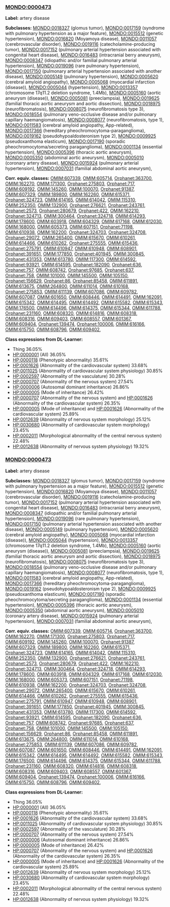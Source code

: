 
### [MONDO:0000473](http://purl.obolibrary.org/obo/MONDO_0000473)
**Label:** artery disease

**Subclasses:** [MONDO:0018327](http://purl.obolibrary.org/obo/MONDO_0018327) (glomus tumor), [MONDO:0017159](http://purl.obolibrary.org/obo/MONDO_0017159) (syndrome with pulmonary hypertension as a major feature), [MONDO:0015512](http://purl.obolibrary.org/obo/MONDO_0015512) (genetic hypertension), [MONDO:0016820](http://purl.obolibrary.org/obo/MONDO_0016820) (Moyamoya disease), [MONDO:0011057](http://purl.obolibrary.org/obo/MONDO_0011057) (cerebrovascular disorder), [MONDO:0019116](http://purl.obolibrary.org/obo/MONDO_0019116) (catecholamine-producing tumor), [MONDO:0017152](http://purl.obolibrary.org/obo/MONDO_0017152) (pulmonary arterial hypertension associated with congenital heart disease), [MONDO:0016483](http://purl.obolibrary.org/obo/MONDO_0016483) (intracranial berry aneurysm), [MONDO:0008347](http://purl.obolibrary.org/obo/MONDO_0008347) (idiopathic and/or familial pulmonary arterial hypertension), [MONDO:0019096](http://purl.obolibrary.org/obo/MONDO_0019096) (rare pulmonary hypertension), [MONDO:0017150](http://purl.obolibrary.org/obo/MONDO_0017150) (pulmonary arterial hypertension associated with another disease), [MONDO:0005149](http://purl.obolibrary.org/obo/MONDO_0005149) (pulmonary hypertension), [MONDO:0005620](http://purl.obolibrary.org/obo/MONDO_0005620) (cerebral amyloid angiopathy), [MONDO:0005068](http://purl.obolibrary.org/obo/MONDO_0005068) (myocardial infarction (disease)), [MONDO:0005044](http://purl.obolibrary.org/obo/MONDO_0005044) (hypertension), [MONDO:0013357](http://purl.obolibrary.org/obo/MONDO_0013357) (chromosome 17q11.2 deletion syndrome, 1.4Mb), [MONDO:0005160](http://purl.obolibrary.org/obo/MONDO_0005160) (aortic aneurysm (disease)), [MONDO:0005081](http://purl.obolibrary.org/obo/MONDO_0005081) (preeclampsia), [MONDO:0019625](http://purl.obolibrary.org/obo/MONDO_0019625) (familial thoracic aortic aneurysm and aortic dissection), [MONDO:0018975](http://purl.obolibrary.org/obo/MONDO_0018975) (neurofibromatosis), [MONDO:0008075](http://purl.obolibrary.org/obo/MONDO_0008075) (neurofibromatosis type 3), [MONDO:0018554](http://purl.obolibrary.org/obo/MONDO_0018554) (pulmonary veno-occlusive disease and/or pulmonary capillary haemangiomatosis), [MONDO:0008077](http://purl.obolibrary.org/obo/MONDO_0008077) (neurofibromatosis, type 1), [MONDO:0011583](http://purl.obolibrary.org/obo/MONDO_0011583) (cerebral amyloid angiopathy, App-related), [MONDO:0017366](http://purl.obolibrary.org/obo/MONDO_0017366) (hereditary pheochromocytoma-paraganglioma), [MONDO:0019162](http://purl.obolibrary.org/obo/MONDO_0019162) (pseudohypoaldosteronism type 2), [MONDO:0009925](http://purl.obolibrary.org/obo/MONDO_0009925) (pseudoxanthoma elasticum), [MONDO:0017190](http://purl.obolibrary.org/obo/MONDO_0017190) (sporadic pheochromocytoma/secreting paraganglioma), [MONDO:0001134](http://purl.obolibrary.org/obo/MONDO_0001134) (essential hypertension), [MONDO:0005396](http://purl.obolibrary.org/obo/MONDO_0005396) (thoracic aortic aneurysm), [MONDO:0005350](http://purl.obolibrary.org/obo/MONDO_0005350) (abdominal aortic aneurysm), [MONDO:0005010](http://purl.obolibrary.org/obo/MONDO_0005010) (coronary artery disease), [MONDO:0015924](http://purl.obolibrary.org/obo/MONDO_0015924) (pulmonary arterial hypertension), [MONDO:0007031](http://purl.obolibrary.org/obo/MONDO_0007031) (familial abdominal aortic aneurysm), 

**Corr. equiv. classes:** [OMIM:607339](http://purl.obolibrary.org/obo/OMIM_607339), [OMIM:605714](http://purl.obolibrary.org/obo/OMIM_605714), [Orphanet:363700](http://www.orpha.net/ORDO/Orphanet_363700), [OMIM:162270](http://purl.obolibrary.org/obo/OMIM_162270), [OMIM:171300](http://purl.obolibrary.org/obo/OMIM_171300), [Orphanet:275803](http://www.orpha.net/ORDO/Orphanet_275803), [Orphanet:717](http://www.orpha.net/ORDO/Orphanet_717), [OMIM:609192](http://purl.obolibrary.org/obo/OMIM_609192), [OMIM:145260](http://purl.obolibrary.org/obo/OMIM_145260), [OMIM:100070](http://purl.obolibrary.org/obo/OMIM_100070), [Orphanet:91387](http://www.orpha.net/ORDO/Orphanet_91387), [OMIM:607329](http://purl.obolibrary.org/obo/OMIM_607329), [OMIM:189800](http://purl.obolibrary.org/obo/OMIM_189800), [OMIM:162260](http://purl.obolibrary.org/obo/OMIM_162260), [OMIM:615371](http://purl.obolibrary.org/obo/OMIM_615371), [Orphanet:324723](http://www.orpha.net/ORDO/Orphanet_324723), [OMIM:614165](http://purl.obolibrary.org/obo/OMIM_614165), [OMIM:614042](http://purl.obolibrary.org/obo/OMIM_614042), [OMIM:115310](http://purl.obolibrary.org/obo/OMIM_115310), [OMIM:252350](http://purl.obolibrary.org/obo/OMIM_252350), [OMIM:132900](http://purl.obolibrary.org/obo/OMIM_132900), [Orphanet:276621](http://www.orpha.net/ORDO/Orphanet_276621), [Orphanet:243761](http://www.orpha.net/ORDO/Orphanet_243761), [Orphanet:2573](http://www.orpha.net/ORDO/Orphanet_2573), [Orphanet:280679](http://www.orpha.net/ORDO/Orphanet_280679), [Orphanet:422](http://www.orpha.net/ORDO/Orphanet_422), [OMIM:162210](http://purl.obolibrary.org/obo/OMIM_162210), [Orphanet:324713](http://www.orpha.net/ORDO/Orphanet_324713), [OMIM:300464](http://purl.obolibrary.org/obo/OMIM_300464), [Orphanet:324718](http://www.orpha.net/ORDO/Orphanet_324718), [OMIM:614293](http://purl.obolibrary.org/obo/OMIM_614293), [OMIM:178600](http://purl.obolibrary.org/obo/OMIM_178600), [OMIM:603918](http://purl.obolibrary.org/obo/OMIM_603918), [OMIM:604329](http://purl.obolibrary.org/obo/OMIM_604329), [OMIM:617168](http://purl.obolibrary.org/obo/OMIM_617168), [OMIM:612030](http://purl.obolibrary.org/obo/OMIM_612030), [OMIM:168000](http://purl.obolibrary.org/obo/OMIM_168000), [OMIM:605373](http://purl.obolibrary.org/obo/OMIM_605373), [OMIM:607151](http://purl.obolibrary.org/obo/OMIM_607151), [Orphanet:71198](http://www.orpha.net/ORDO/Orphanet_71198), [OMIM:610938](http://purl.obolibrary.org/obo/OMIM_610938), [OMIM:162200](http://purl.obolibrary.org/obo/OMIM_162200), [Orphanet:324703](http://www.orpha.net/ORDO/Orphanet_324703), [Orphanet:324708](http://www.orpha.net/ORDO/Orphanet_324708), [Orphanet:29072](http://www.orpha.net/ORDO/Orphanet_29072), [OMIM:265400](http://purl.obolibrary.org/obo/OMIM_265400), [OMIM:615670](http://purl.obolibrary.org/obo/OMIM_615670), [OMIM:610261](http://purl.obolibrary.org/obo/OMIM_610261), [OMIM:614466](http://purl.obolibrary.org/obo/OMIM_614466), [OMIM:610262](http://purl.obolibrary.org/obo/OMIM_610262), [Orphanet:275555](http://www.orpha.net/ORDO/Orphanet_275555), [OMIM:615436](http://purl.obolibrary.org/obo/OMIM_615436), [Orphanet:275791](http://www.orpha.net/ORDO/Orphanet_275791), [OMIM:610947](http://purl.obolibrary.org/obo/OMIM_610947), [OMIM:610948](http://purl.obolibrary.org/obo/OMIM_610948), [OMIM:608901](http://purl.obolibrary.org/obo/OMIM_608901), [Orphanet:391651](http://www.orpha.net/ORDO/Orphanet_391651), [OMIM:177850](http://purl.obolibrary.org/obo/OMIM_177850), [Orphanet:401945](http://www.orpha.net/ORDO/Orphanet_401945), [OMIM:300845](http://purl.obolibrary.org/obo/OMIM_300845), [Orphanet:431353](http://www.orpha.net/ORDO/Orphanet_431353), [OMIM:613780](http://purl.obolibrary.org/obo/OMIM_613780), [OMIM:117300](http://purl.obolibrary.org/obo/OMIM_117300), [OMIM:614592](http://purl.obolibrary.org/obo/OMIM_614592), [Orphanet:93921](http://www.orpha.net/ORDO/Orphanet_93921), [OMIM:614595](http://purl.obolibrary.org/obo/OMIM_614595), [Orphanet:182090](http://www.orpha.net/ORDO/Orphanet_182090), [Orphanet:636](http://www.orpha.net/ORDO/Orphanet_636), [Orphanet:757](http://www.orpha.net/ORDO/Orphanet_757), [OMIM:608742](http://purl.obolibrary.org/obo/OMIM_608742), [Orphanet:97685](http://www.orpha.net/ORDO/Orphanet_97685), [Orphanet:637](http://www.orpha.net/ORDO/Orphanet_637), [Orphanet:758](http://www.orpha.net/ORDO/Orphanet_758), [OMIM:101000](http://purl.obolibrary.org/obo/OMIM_101000), [OMIM:145500](http://purl.obolibrary.org/obo/OMIM_145500), [OMIM:105150](http://purl.obolibrary.org/obo/OMIM_105150), [Orphanet:156629](http://www.orpha.net/ORDO/Orphanet_156629), [Orphanet:86](http://www.orpha.net/ORDO/Orphanet_86), [Orphanet:85458](http://www.orpha.net/ORDO/Orphanet_85458), [OMIM:611891](http://purl.obolibrary.org/obo/OMIM_611891), [OMIM:613675](http://purl.obolibrary.org/obo/OMIM_613675), [OMIM:264800](http://purl.obolibrary.org/obo/OMIM_264800), [OMIM:611014](http://purl.obolibrary.org/obo/OMIM_611014), [OMIM:610168](http://purl.obolibrary.org/obo/OMIM_610168), [Orphanet:275853](http://www.orpha.net/ORDO/Orphanet_275853), [OMIM:611139](http://purl.obolibrary.org/obo/OMIM_611139), [OMIM:607086](http://purl.obolibrary.org/obo/OMIM_607086), [OMIM:609782](http://purl.obolibrary.org/obo/OMIM_609782), [OMIM:607087](http://purl.obolibrary.org/obo/OMIM_607087), [OMIM:601650](http://purl.obolibrary.org/obo/OMIM_601650), [OMIM:608446](http://purl.obolibrary.org/obo/OMIM_608446), [OMIM:614491](http://purl.obolibrary.org/obo/OMIM_614491), [OMIM:162091](http://purl.obolibrary.org/obo/OMIM_162091), [OMIM:615342](http://purl.obolibrary.org/obo/OMIM_615342), [OMIM:614495](http://purl.obolibrary.org/obo/OMIM_614495), [OMIM:614492](http://purl.obolibrary.org/obo/OMIM_614492), [OMIM:615582](http://purl.obolibrary.org/obo/OMIM_615582), [OMIM:615343](http://purl.obolibrary.org/obo/OMIM_615343), [OMIM:176500](http://purl.obolibrary.org/obo/OMIM_176500), [OMIM:614496](http://purl.obolibrary.org/obo/OMIM_614496), [OMIM:614375](http://purl.obolibrary.org/obo/OMIM_614375), [OMIM:615344](http://purl.obolibrary.org/obo/OMIM_615344), [OMIM:611788](http://purl.obolibrary.org/obo/OMIM_611788), [Orphanet:231160](http://www.orpha.net/ORDO/Orphanet_231160), [OMIM:608320](http://purl.obolibrary.org/obo/OMIM_608320), [OMIM:614816](http://purl.obolibrary.org/obo/OMIM_614816), [OMIM:608318](http://purl.obolibrary.org/obo/OMIM_608318), [OMIM:608316](http://purl.obolibrary.org/obo/OMIM_608316), [OMIM:609403](http://purl.obolibrary.org/obo/OMIM_609403), [OMIM:608557](http://purl.obolibrary.org/obo/OMIM_608557), [OMIM:601367](http://purl.obolibrary.org/obo/OMIM_601367), [OMIM:609404](http://purl.obolibrary.org/obo/OMIM_609404), [Orphanet:139474](http://www.orpha.net/ORDO/Orphanet_139474), [Orphanet:100006](http://www.orpha.net/ORDO/Orphanet_100006), [OMIM:616166](http://purl.obolibrary.org/obo/OMIM_616166), [OMIM:615750](http://purl.obolibrary.org/obo/OMIM_615750), [OMIM:608796](http://purl.obolibrary.org/obo/OMIM_608796), [OMIM:609402](http://purl.obolibrary.org/obo/OMIM_609402), 

**Class expressions from DL-Learner:**

- Thing 36.05%
- [HP:0000001](http://purl.obolibrary.org/obo/HP_0000001) (All) 36.05%
- [HP:0000118](http://purl.obolibrary.org/obo/HP_0000118) (Phenotypic abnormality) 35.61%
- [HP:0001626](http://purl.obolibrary.org/obo/HP_0001626) (Abnormality of the cardiovascular system) 33.68%
- [HP:0011025](http://purl.obolibrary.org/obo/HP_0011025) (Abnormality of cardiovascular system physiology) 30.85%
- [HP:0002597](http://purl.obolibrary.org/obo/HP_0002597) (Abnormality of the vasculature) 30.28%
- [HP:0000707](http://purl.obolibrary.org/obo/HP_0000707) (Abnormality of the nervous system) 27.54%
- [HP:0000006](http://purl.obolibrary.org/obo/HP_0000006) (Autosomal dominant inheritance) 26.86%
- [HP:0000005](http://purl.obolibrary.org/obo/HP_0000005) (Mode of inheritance) 26.42%
- [HP:0000707](http://purl.obolibrary.org/obo/HP_0000707) (Abnormality of the nervous system) and [HP:0001626](http://purl.obolibrary.org/obo/HP_0001626) (Abnormality of the cardiovascular system) 26.35%
- [HP:0000005](http://purl.obolibrary.org/obo/HP_0000005) (Mode of inheritance) and [HP:0001626](http://purl.obolibrary.org/obo/HP_0001626) (Abnormality of the cardiovascular system) 25.89%
- [HP:0012639](http://purl.obolibrary.org/obo/HP_0012639) (Abnormality of nervous system morphology) 25.12%
- [HP:0030680](http://purl.obolibrary.org/obo/HP_0030680) (Abnormality of cardiovascular system morphology) 23.45%
- [HP:0002011](http://purl.obolibrary.org/obo/HP_0002011) (Morphological abnormality of the central nervous system) 22.48%
- [HP:0012638](http://purl.obolibrary.org/obo/HP_0012638) (Abnormality of nervous system physiology) 19.32%



### [MONDO:0000473](http://purl.obolibrary.org/obo/MONDO_0000473)
**Label:** artery disease

**Subclasses:** [MONDO:0018327](http://purl.obolibrary.org/obo/MONDO_0018327) (glomus tumor), [MONDO:0017159](http://purl.obolibrary.org/obo/MONDO_0017159) (syndrome with pulmonary hypertension as a major feature), [MONDO:0015512](http://purl.obolibrary.org/obo/MONDO_0015512) (genetic hypertension), [MONDO:0016820](http://purl.obolibrary.org/obo/MONDO_0016820) (Moyamoya disease), [MONDO:0011057](http://purl.obolibrary.org/obo/MONDO_0011057) (cerebrovascular disorder), [MONDO:0019116](http://purl.obolibrary.org/obo/MONDO_0019116) (catecholamine-producing tumor), [MONDO:0017152](http://purl.obolibrary.org/obo/MONDO_0017152) (pulmonary arterial hypertension associated with congenital heart disease), [MONDO:0016483](http://purl.obolibrary.org/obo/MONDO_0016483) (intracranial berry aneurysm), [MONDO:0008347](http://purl.obolibrary.org/obo/MONDO_0008347) (idiopathic and/or familial pulmonary arterial hypertension), [MONDO:0019096](http://purl.obolibrary.org/obo/MONDO_0019096) (rare pulmonary hypertension), [MONDO:0017150](http://purl.obolibrary.org/obo/MONDO_0017150) (pulmonary arterial hypertension associated with another disease), [MONDO:0005149](http://purl.obolibrary.org/obo/MONDO_0005149) (pulmonary hypertension), [MONDO:0005620](http://purl.obolibrary.org/obo/MONDO_0005620) (cerebral amyloid angiopathy), [MONDO:0005068](http://purl.obolibrary.org/obo/MONDO_0005068) (myocardial infarction (disease)), [MONDO:0005044](http://purl.obolibrary.org/obo/MONDO_0005044) (hypertension), [MONDO:0013357](http://purl.obolibrary.org/obo/MONDO_0013357) (chromosome 17q11.2 deletion syndrome, 1.4Mb), [MONDO:0005160](http://purl.obolibrary.org/obo/MONDO_0005160) (aortic aneurysm (disease)), [MONDO:0005081](http://purl.obolibrary.org/obo/MONDO_0005081) (preeclampsia), [MONDO:0019625](http://purl.obolibrary.org/obo/MONDO_0019625) (familial thoracic aortic aneurysm and aortic dissection), [MONDO:0018975](http://purl.obolibrary.org/obo/MONDO_0018975) (neurofibromatosis), [MONDO:0008075](http://purl.obolibrary.org/obo/MONDO_0008075) (neurofibromatosis type 3), [MONDO:0018554](http://purl.obolibrary.org/obo/MONDO_0018554) (pulmonary veno-occlusive disease and/or pulmonary capillary haemangiomatosis), [MONDO:0008077](http://purl.obolibrary.org/obo/MONDO_0008077) (neurofibromatosis, type 1), [MONDO:0011583](http://purl.obolibrary.org/obo/MONDO_0011583) (cerebral amyloid angiopathy, App-related), [MONDO:0017366](http://purl.obolibrary.org/obo/MONDO_0017366) (hereditary pheochromocytoma-paraganglioma), [MONDO:0019162](http://purl.obolibrary.org/obo/MONDO_0019162) (pseudohypoaldosteronism type 2), [MONDO:0009925](http://purl.obolibrary.org/obo/MONDO_0009925) (pseudoxanthoma elasticum), [MONDO:0017190](http://purl.obolibrary.org/obo/MONDO_0017190) (sporadic pheochromocytoma/secreting paraganglioma), [MONDO:0001134](http://purl.obolibrary.org/obo/MONDO_0001134) (essential hypertension), [MONDO:0005396](http://purl.obolibrary.org/obo/MONDO_0005396) (thoracic aortic aneurysm), [MONDO:0005350](http://purl.obolibrary.org/obo/MONDO_0005350) (abdominal aortic aneurysm), [MONDO:0005010](http://purl.obolibrary.org/obo/MONDO_0005010) (coronary artery disease), [MONDO:0015924](http://purl.obolibrary.org/obo/MONDO_0015924) (pulmonary arterial hypertension), [MONDO:0007031](http://purl.obolibrary.org/obo/MONDO_0007031) (familial abdominal aortic aneurysm), 

**Corr. equiv. classes:** [OMIM:607339](http://purl.obolibrary.org/obo/OMIM_607339), [OMIM:605714](http://purl.obolibrary.org/obo/OMIM_605714), [Orphanet:363700](http://www.orpha.net/ORDO/Orphanet_363700), [OMIM:162270](http://purl.obolibrary.org/obo/OMIM_162270), [OMIM:171300](http://purl.obolibrary.org/obo/OMIM_171300), [Orphanet:275803](http://www.orpha.net/ORDO/Orphanet_275803), [Orphanet:717](http://www.orpha.net/ORDO/Orphanet_717), [OMIM:609192](http://purl.obolibrary.org/obo/OMIM_609192), [OMIM:145260](http://purl.obolibrary.org/obo/OMIM_145260), [OMIM:100070](http://purl.obolibrary.org/obo/OMIM_100070), [Orphanet:91387](http://www.orpha.net/ORDO/Orphanet_91387), [OMIM:607329](http://purl.obolibrary.org/obo/OMIM_607329), [OMIM:189800](http://purl.obolibrary.org/obo/OMIM_189800), [OMIM:162260](http://purl.obolibrary.org/obo/OMIM_162260), [OMIM:615371](http://purl.obolibrary.org/obo/OMIM_615371), [Orphanet:324723](http://www.orpha.net/ORDO/Orphanet_324723), [OMIM:614165](http://purl.obolibrary.org/obo/OMIM_614165), [OMIM:614042](http://purl.obolibrary.org/obo/OMIM_614042), [OMIM:115310](http://purl.obolibrary.org/obo/OMIM_115310), [OMIM:252350](http://purl.obolibrary.org/obo/OMIM_252350), [OMIM:132900](http://purl.obolibrary.org/obo/OMIM_132900), [Orphanet:276621](http://www.orpha.net/ORDO/Orphanet_276621), [Orphanet:243761](http://www.orpha.net/ORDO/Orphanet_243761), [Orphanet:2573](http://www.orpha.net/ORDO/Orphanet_2573), [Orphanet:280679](http://www.orpha.net/ORDO/Orphanet_280679), [Orphanet:422](http://www.orpha.net/ORDO/Orphanet_422), [OMIM:162210](http://purl.obolibrary.org/obo/OMIM_162210), [Orphanet:324713](http://www.orpha.net/ORDO/Orphanet_324713), [OMIM:300464](http://purl.obolibrary.org/obo/OMIM_300464), [Orphanet:324718](http://www.orpha.net/ORDO/Orphanet_324718), [OMIM:614293](http://purl.obolibrary.org/obo/OMIM_614293), [OMIM:178600](http://purl.obolibrary.org/obo/OMIM_178600), [OMIM:603918](http://purl.obolibrary.org/obo/OMIM_603918), [OMIM:604329](http://purl.obolibrary.org/obo/OMIM_604329), [OMIM:617168](http://purl.obolibrary.org/obo/OMIM_617168), [OMIM:612030](http://purl.obolibrary.org/obo/OMIM_612030), [OMIM:168000](http://purl.obolibrary.org/obo/OMIM_168000), [OMIM:605373](http://purl.obolibrary.org/obo/OMIM_605373), [OMIM:607151](http://purl.obolibrary.org/obo/OMIM_607151), [Orphanet:71198](http://www.orpha.net/ORDO/Orphanet_71198), [OMIM:610938](http://purl.obolibrary.org/obo/OMIM_610938), [OMIM:162200](http://purl.obolibrary.org/obo/OMIM_162200), [Orphanet:324703](http://www.orpha.net/ORDO/Orphanet_324703), [Orphanet:324708](http://www.orpha.net/ORDO/Orphanet_324708), [Orphanet:29072](http://www.orpha.net/ORDO/Orphanet_29072), [OMIM:265400](http://purl.obolibrary.org/obo/OMIM_265400), [OMIM:615670](http://purl.obolibrary.org/obo/OMIM_615670), [OMIM:610261](http://purl.obolibrary.org/obo/OMIM_610261), [OMIM:614466](http://purl.obolibrary.org/obo/OMIM_614466), [OMIM:610262](http://purl.obolibrary.org/obo/OMIM_610262), [Orphanet:275555](http://www.orpha.net/ORDO/Orphanet_275555), [OMIM:615436](http://purl.obolibrary.org/obo/OMIM_615436), [Orphanet:275791](http://www.orpha.net/ORDO/Orphanet_275791), [OMIM:610947](http://purl.obolibrary.org/obo/OMIM_610947), [OMIM:610948](http://purl.obolibrary.org/obo/OMIM_610948), [OMIM:608901](http://purl.obolibrary.org/obo/OMIM_608901), [Orphanet:391651](http://www.orpha.net/ORDO/Orphanet_391651), [OMIM:177850](http://purl.obolibrary.org/obo/OMIM_177850), [Orphanet:401945](http://www.orpha.net/ORDO/Orphanet_401945), [OMIM:300845](http://purl.obolibrary.org/obo/OMIM_300845), [Orphanet:431353](http://www.orpha.net/ORDO/Orphanet_431353), [OMIM:613780](http://purl.obolibrary.org/obo/OMIM_613780), [OMIM:117300](http://purl.obolibrary.org/obo/OMIM_117300), [OMIM:614592](http://purl.obolibrary.org/obo/OMIM_614592), [Orphanet:93921](http://www.orpha.net/ORDO/Orphanet_93921), [OMIM:614595](http://purl.obolibrary.org/obo/OMIM_614595), [Orphanet:182090](http://www.orpha.net/ORDO/Orphanet_182090), [Orphanet:636](http://www.orpha.net/ORDO/Orphanet_636), [Orphanet:757](http://www.orpha.net/ORDO/Orphanet_757), [OMIM:608742](http://purl.obolibrary.org/obo/OMIM_608742), [Orphanet:97685](http://www.orpha.net/ORDO/Orphanet_97685), [Orphanet:637](http://www.orpha.net/ORDO/Orphanet_637), [Orphanet:758](http://www.orpha.net/ORDO/Orphanet_758), [OMIM:101000](http://purl.obolibrary.org/obo/OMIM_101000), [OMIM:145500](http://purl.obolibrary.org/obo/OMIM_145500), [OMIM:105150](http://purl.obolibrary.org/obo/OMIM_105150), [Orphanet:156629](http://www.orpha.net/ORDO/Orphanet_156629), [Orphanet:86](http://www.orpha.net/ORDO/Orphanet_86), [Orphanet:85458](http://www.orpha.net/ORDO/Orphanet_85458), [OMIM:611891](http://purl.obolibrary.org/obo/OMIM_611891), [OMIM:613675](http://purl.obolibrary.org/obo/OMIM_613675), [OMIM:264800](http://purl.obolibrary.org/obo/OMIM_264800), [OMIM:611014](http://purl.obolibrary.org/obo/OMIM_611014), [OMIM:610168](http://purl.obolibrary.org/obo/OMIM_610168), [Orphanet:275853](http://www.orpha.net/ORDO/Orphanet_275853), [OMIM:611139](http://purl.obolibrary.org/obo/OMIM_611139), [OMIM:607086](http://purl.obolibrary.org/obo/OMIM_607086), [OMIM:609782](http://purl.obolibrary.org/obo/OMIM_609782), [OMIM:607087](http://purl.obolibrary.org/obo/OMIM_607087), [OMIM:601650](http://purl.obolibrary.org/obo/OMIM_601650), [OMIM:608446](http://purl.obolibrary.org/obo/OMIM_608446), [OMIM:614491](http://purl.obolibrary.org/obo/OMIM_614491), [OMIM:162091](http://purl.obolibrary.org/obo/OMIM_162091), [OMIM:615342](http://purl.obolibrary.org/obo/OMIM_615342), [OMIM:614495](http://purl.obolibrary.org/obo/OMIM_614495), [OMIM:614492](http://purl.obolibrary.org/obo/OMIM_614492), [OMIM:615582](http://purl.obolibrary.org/obo/OMIM_615582), [OMIM:615343](http://purl.obolibrary.org/obo/OMIM_615343), [OMIM:176500](http://purl.obolibrary.org/obo/OMIM_176500), [OMIM:614496](http://purl.obolibrary.org/obo/OMIM_614496), [OMIM:614375](http://purl.obolibrary.org/obo/OMIM_614375), [OMIM:615344](http://purl.obolibrary.org/obo/OMIM_615344), [OMIM:611788](http://purl.obolibrary.org/obo/OMIM_611788), [Orphanet:231160](http://www.orpha.net/ORDO/Orphanet_231160), [OMIM:608320](http://purl.obolibrary.org/obo/OMIM_608320), [OMIM:614816](http://purl.obolibrary.org/obo/OMIM_614816), [OMIM:608318](http://purl.obolibrary.org/obo/OMIM_608318), [OMIM:608316](http://purl.obolibrary.org/obo/OMIM_608316), [OMIM:609403](http://purl.obolibrary.org/obo/OMIM_609403), [OMIM:608557](http://purl.obolibrary.org/obo/OMIM_608557), [OMIM:601367](http://purl.obolibrary.org/obo/OMIM_601367), [OMIM:609404](http://purl.obolibrary.org/obo/OMIM_609404), [Orphanet:139474](http://www.orpha.net/ORDO/Orphanet_139474), [Orphanet:100006](http://www.orpha.net/ORDO/Orphanet_100006), [OMIM:616166](http://purl.obolibrary.org/obo/OMIM_616166), [OMIM:615750](http://purl.obolibrary.org/obo/OMIM_615750), [OMIM:608796](http://purl.obolibrary.org/obo/OMIM_608796), [OMIM:609402](http://purl.obolibrary.org/obo/OMIM_609402), 

**Class expressions from DL-Learner:**

- Thing 36.05%
- [HP:0000001](http://purl.obolibrary.org/obo/HP_0000001) (All) 36.05%
- [HP:0000118](http://purl.obolibrary.org/obo/HP_0000118) (Phenotypic abnormality) 35.61%
- [HP:0001626](http://purl.obolibrary.org/obo/HP_0001626) (Abnormality of the cardiovascular system) 33.68%
- [HP:0011025](http://purl.obolibrary.org/obo/HP_0011025) (Abnormality of cardiovascular system physiology) 30.85%
- [HP:0002597](http://purl.obolibrary.org/obo/HP_0002597) (Abnormality of the vasculature) 30.28%
- [HP:0000707](http://purl.obolibrary.org/obo/HP_0000707) (Abnormality of the nervous system) 27.54%
- [HP:0000006](http://purl.obolibrary.org/obo/HP_0000006) (Autosomal dominant inheritance) 26.86%
- [HP:0000005](http://purl.obolibrary.org/obo/HP_0000005) (Mode of inheritance) 26.42%
- [HP:0000707](http://purl.obolibrary.org/obo/HP_0000707) (Abnormality of the nervous system) and [HP:0001626](http://purl.obolibrary.org/obo/HP_0001626) (Abnormality of the cardiovascular system) 26.35%
- [HP:0000005](http://purl.obolibrary.org/obo/HP_0000005) (Mode of inheritance) and [HP:0001626](http://purl.obolibrary.org/obo/HP_0001626) (Abnormality of the cardiovascular system) 25.89%
- [HP:0012639](http://purl.obolibrary.org/obo/HP_0012639) (Abnormality of nervous system morphology) 25.12%
- [HP:0030680](http://purl.obolibrary.org/obo/HP_0030680) (Abnormality of cardiovascular system morphology) 23.45%
- [HP:0002011](http://purl.obolibrary.org/obo/HP_0002011) (Morphological abnormality of the central nervous system) 22.48%
- [HP:0012638](http://purl.obolibrary.org/obo/HP_0012638) (Abnormality of nervous system physiology) 19.32%



